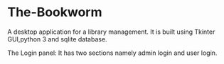 # The-Bookworm
A desktop application for a library management.
It is built using Tkinter GUI,python 3 and sqlite database.

The Login panel:
It has two sections namely admin login and user login.


